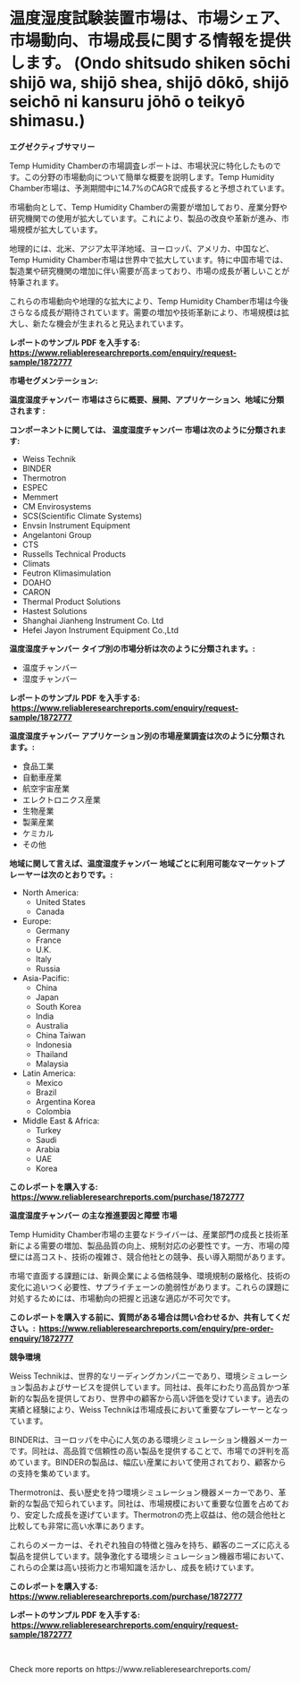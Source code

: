 <p><h1>温度湿度試験装置市場は、市場シェア、市場動向、市場成長に関する情報を提供します。 (Ondo shitsudo shiken sōchi shijō wa, shijō shea, shijō dōkō, shijō seichō ni kansuru jōhō o teikyō shimasu.)</h1></p><p><strong>エグゼクティブサマリー</strong></p>
<p><p>Temp Humidity Chamberの市場調査レポートは、市場状況に特化したものです。この分野の市場動向について簡単な概要を説明します。Temp Humidity Chamber市場は、予測期間中に14.7%のCAGRで成長すると予想されています。</p><p>市場動向として、Temp Humidity Chamberの需要が増加しており、産業分野や研究機関での使用が拡大しています。これにより、製品の改良や革新が進み、市場規模が拡大しています。</p><p>地理的には、北米、アジア太平洋地域、ヨーロッパ、アメリカ、中国など、Temp Humidity Chamber市場は世界中で拡大しています。特に中国市場では、製造業や研究機関の増加に伴い需要が高まっており、市場の成長が著しいことが特筆されます。</p><p>これらの市場動向や地理的な拡大により、Temp Humidity Chamber市場は今後さらなる成長が期待されています。需要の増加や技術革新により、市場規模は拡大し、新たな機会が生まれると見込まれています。</p></p>
<p><strong>レポートのサンプル PDF を入手する: <a href="https://www.reliableresearchreports.com/enquiry/request-sample/1872777">https://www.reliableresearchreports.com/enquiry/request-sample/1872777</a></strong></p>
<p><strong>市場セグメンテーション:</strong></p>
<p><strong> 温度湿度チャンバー 市場はさらに概要、展開、アプリケーション、地域に分類されます :</strong></p>
<p><strong>コンポーネントに関しては、 温度湿度チャンバー 市場は次のように分類されます: &nbsp;</strong></p>
<p><ul><li>Weiss Technik</li><li>BINDER</li><li>Thermotron</li><li>ESPEC</li><li>Memmert</li><li>CM Envirosystems</li><li>SCS(Scientific Climate Systems)</li><li>Envsin Instrument Equipment</li><li>Angelantoni Group</li><li>CTS</li><li>Russells Technical Products</li><li>Climats</li><li>Feutron Klimasimulation</li><li>DOAHO</li><li>CARON</li><li>Thermal Product Solutions</li><li>Hastest Solutions</li><li>Shanghai Jianheng Instrument Co. Ltd</li><li>Hefei Jayon Instrument Equipment Co.,Ltd</li></ul></p>
<p><strong> 温度湿度チャンバー タイプ別の市場分析は次のように分類されます。:</strong></p>
<p><ul><li>温度チャンバー</li><li>湿度チャンバー</li></ul></p>
<p><strong>レポートのサンプル PDF を入手する: &nbsp;<a href="https://www.reliableresearchreports.com/enquiry/request-sample/1872777">https://www.reliableresearchreports.com/enquiry/request-sample/1872777</a></strong></p>
<p><strong> 温度湿度チャンバー アプリケーション別の市場産業調査は次のように分類されます。:</strong></p>
<p><ul><li>食品工業</li><li>自動車産業</li><li>航空宇宙産業</li><li>エレクトロニクス産業</li><li>生物産業</li><li>製薬産業</li><li>ケミカル</li><li>その他</li></ul></p>
<p><strong>地域に関して言えば、温度湿度チャンバー 地域ごとに利用可能なマーケットプレーヤーは次のとおりです。:</strong></p>
<p><ul>
    <li>
        North America:
        <ul>
            <li>United States</li>
            <li>Canada</li>
        </ul>
    </li>
    <li>
        Europe:
        <ul>
            <li>Germany</li>
            <li>France</li>
            <li>U.K.</li>
            <li>Italy</li>
            <li>Russia</li>
        </ul>
    </li>
    <li>
        Asia-Pacific:
        <ul>
            <li>China</li>
            <li>Japan</li>
            <li>South Korea</li>
            <li>India</li>
            <li>Australia</li>
            <li>China Taiwan</li>
            <li>Indonesia</li>
            <li>Thailand</li>
            <li>Malaysia</li>
        </ul>
    </li>
    <li>
        Latin America:
        <ul>
            <li>Mexico</li>
            <li>Brazil</li>
            <li>Argentina Korea</li>
            <li>Colombia</li>
        </ul>
    </li>
    <li>
        Middle East & Africa:
        <ul>
            <li>Turkey</li>
            <li>Saudi</li>
            <li>Arabia</li>
            <li>UAE</li>
            <li>Korea</li>
        </ul>
    </li>
    </ul></p>
<p><strong>このレポートを購入する: &nbsp;<a href="https://www.reliableresearchreports.com/purchase/1872777">https://www.reliableresearchreports.com/purchase/1872777</a></strong></p>
<p><strong>温度湿度チャンバー の主な推進要因と障壁 市場</strong></p>
<p><p>Temp Humidity Chamber市場の主要なドライバーは、産業部門の成長と技術革新による需要の増加、製品品質の向上、規制対応の必要性です。一方、市場の障壁には高コスト、技術の複雑さ、競合他社との競争、長い導入期間があります。</p><p>市場で直面する課題には、新興企業による価格競争、環境規制の厳格化、技術の変化に追いつく必要性、サプライチェーンの脆弱性があります。これらの課題に対処するためには、市場動向の把握と迅速な適応が不可欠です。</p></p>
<p><strong>このレポートを購入する前に、質問がある場合は問い合わせるか、共有してください。:&nbsp; <a href="https://www.reliableresearchreports.com/enquiry/pre-order-enquiry/1872777">https://www.reliableresearchreports.com/enquiry/pre-order-enquiry/1872777</a></strong></p>
<p><strong>競争環境</strong></p>
<p><p>Weiss Technikは、世界的なリーディングカンパニーであり、環境シミュレーション製品およびサービスを提供しています。同社は、長年にわたり高品質かつ革新的な製品を提供しており、世界中の顧客から高い評価を受けています。過去の実績と経験により、Weiss Technikは市場成長において重要なプレーヤーとなっています。</p><p>BINDERは、ヨーロッパを中心に人気のある環境シミュレーション機器メーカーです。同社は、高品質で信頼性の高い製品を提供することで、市場での評判を高めています。BINDERの製品は、幅広い産業において使用されており、顧客からの支持を集めています。</p><p>Thermotronは、長い歴史を持つ環境シミュレーション機器メーカーであり、革新的な製品で知られています。同社は、市場規模において重要な位置を占めており、安定した成長を遂げています。Thermotronの売上収益は、他の競合他社と比較しても非常に高い水準にあります。</p><p>これらのメーカーは、それぞれ独自の特徴と強みを持ち、顧客のニーズに応える製品を提供しています。競争激化する環境シミュレーション機器市場において、これらの企業は高い技術力と市場知識を活かし、成長を続けています。</p></p>
<p><strong>このレポートを購入する: &nbsp; <a href="https://www.reliableresearchreports.com/purchase/1872777">https://www.reliableresearchreports.com/purchase/1872777</a></strong></p>
<p><strong>レポートのサンプル PDF を入手する: &nbsp;<a href="https://www.reliableresearchreports.com/enquiry/request-sample/1872777">https://www.reliableresearchreports.com/enquiry/request-sample/1872777</a></strong><strong></strong></p>
<p>&nbsp;</p>
<p>Check more reports on https://www.reliableresearchreports.com/</p>